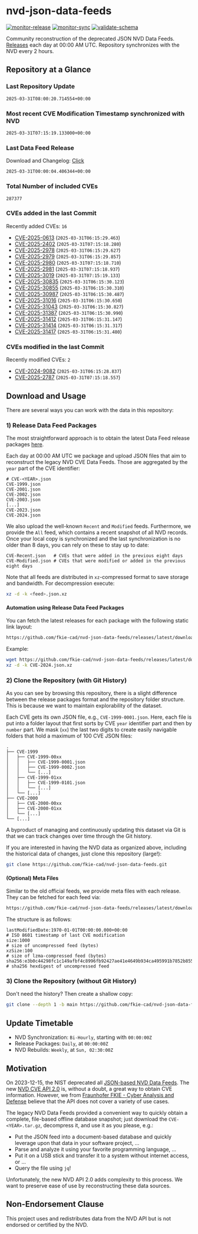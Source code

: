 # nvd-json-data-feeds

[![monitor-release](https://github.com/fkie-cad/nvd-json-data-feeds/actions/workflows/monitor_release.yml/badge.svg)](https://github.com/fkie-cad/nvd-json-data-feeds/actions/workflows/monitor_release.yml)
[![monitor-sync](https://github.com/fkie-cad/nvd-json-data-feeds/actions/workflows/monitor_sync.yml/badge.svg)](https://github.com/fkie-cad/nvd-json-data-feeds/actions/workflows/monitor_sync.yml)
[![validate-schema](https://github.com/fkie-cad/nvd-json-data-feeds/actions/workflows/validate_schema.yml/badge.svg)](https://github.com/fkie-cad/nvd-json-data-feeds/actions/workflows/validate_schema.yml)

Community reconstruction of the deprecated JSON NVD Data Feeds.
[Releases](https://github.com/fkie-cad/nvd-json-data-feeds/releases/latest) each day at 00:00 AM UTC.
Repository synchronizes with the NVD every 2 hours.

## Repository at a Glance

### Last Repository Update

```plain
2025-03-31T08:00:20.714554+00:00
```

### Most recent CVE Modification Timestamp synchronized with NVD

```plain
2025-03-31T07:15:19.133000+00:00
```

### Last Data Feed Release

Download and Changelog: [Click](https://github.com/fkie-cad/nvd-json-data-feeds/releases/latest)

```plain
2025-03-31T00:00:04.406344+00:00
```

### Total Number of included CVEs

```plain
287377
```

### CVEs added in the last Commit

Recently added CVEs: `16`

- [CVE-2025-0613](CVE-2025/CVE-2025-06xx/CVE-2025-0613.json) (`2025-03-31T06:15:29.463`)
- [CVE-2025-2402](CVE-2025/CVE-2025-24xx/CVE-2025-2402.json) (`2025-03-31T07:15:18.280`)
- [CVE-2025-2978](CVE-2025/CVE-2025-29xx/CVE-2025-2978.json) (`2025-03-31T06:15:29.627`)
- [CVE-2025-2979](CVE-2025/CVE-2025-29xx/CVE-2025-2979.json) (`2025-03-31T06:15:29.857`)
- [CVE-2025-2980](CVE-2025/CVE-2025-29xx/CVE-2025-2980.json) (`2025-03-31T07:15:18.710`)
- [CVE-2025-2981](CVE-2025/CVE-2025-29xx/CVE-2025-2981.json) (`2025-03-31T07:15:18.937`)
- [CVE-2025-3019](CVE-2025/CVE-2025-30xx/CVE-2025-3019.json) (`2025-03-31T07:15:19.133`)
- [CVE-2025-30835](CVE-2025/CVE-2025-308xx/CVE-2025-30835.json) (`2025-03-31T06:15:30.123`)
- [CVE-2025-30855](CVE-2025/CVE-2025-308xx/CVE-2025-30855.json) (`2025-03-31T06:15:30.310`)
- [CVE-2025-30987](CVE-2025/CVE-2025-309xx/CVE-2025-30987.json) (`2025-03-31T06:15:30.487`)
- [CVE-2025-31016](CVE-2025/CVE-2025-310xx/CVE-2025-31016.json) (`2025-03-31T06:15:30.650`)
- [CVE-2025-31043](CVE-2025/CVE-2025-310xx/CVE-2025-31043.json) (`2025-03-31T06:15:30.827`)
- [CVE-2025-31387](CVE-2025/CVE-2025-313xx/CVE-2025-31387.json) (`2025-03-31T06:15:30.990`)
- [CVE-2025-31412](CVE-2025/CVE-2025-314xx/CVE-2025-31412.json) (`2025-03-31T06:15:31.147`)
- [CVE-2025-31414](CVE-2025/CVE-2025-314xx/CVE-2025-31414.json) (`2025-03-31T06:15:31.317`)
- [CVE-2025-31417](CVE-2025/CVE-2025-314xx/CVE-2025-31417.json) (`2025-03-31T06:15:31.480`)


### CVEs modified in the last Commit

Recently modified CVEs: `2`

- [CVE-2024-9082](CVE-2024/CVE-2024-90xx/CVE-2024-9082.json) (`2025-03-31T06:15:28.837`)
- [CVE-2025-2787](CVE-2025/CVE-2025-27xx/CVE-2025-2787.json) (`2025-03-31T07:15:18.557`)


## Download and Usage

There are several ways you can work with the data in this repository:

### 1) Release Data Feed Packages

The most straightforward approach is to obtain the latest Data Feed release packages [here](https://github.com/fkie-cad/nvd-json-data-feeds/releases/latest).

Each day at 00:00 AM UTC we package and upload JSON files that aim to reconstruct the legacy NVD CVE Data Feeds.
Those are aggregated by the `year` part of the CVE identifier:

```
# CVE-<YEAR>.json
CVE-1999.json
CVE-2001.json
CVE-2002.json
CVE-2003.json
[...]
CVE-2023.json
CVE-2024.json
```

We also upload the well-known `Recent` and `Modified` feeds.
Furthermore, we provide the `All` feed, which contains a recent snapshot of all NVD records.
Once your local copy is synchronized and the last synchronization is no older than 8 days, you can rely on these to stay up to date:

```plain
CVE-Recent.json   # CVEs that were added in the previous eight days
CVE-Modified.json # CVEs that were modified or added in the previous eight days
```

Note that all feeds are distributed in `xz`-compressed format to save storage and bandwidth.
For decompression execute:

```sh
xz -d -k <feed>.json.xz
```

#### Automation using Release Data Feed Packages

You can fetch the latest releases for each package with the following static link layout:

```sh
https://github.com/fkie-cad/nvd-json-data-feeds/releases/latest/download/CVE-<YEAR>.json.xz
```

Example:

```sh
wget https://github.com/fkie-cad/nvd-json-data-feeds/releases/latest/download/CVE-2024.json.xz
xz -d -k CVE-2024.json.xz
```

### 2) Clone the Repository (with Git History)

As you can see by browsing this repository, there is a slight difference between the release packages format and the repository folder structure.
This is because we want to maintain explorability of the dataset.

Each CVE gets its own JSON file, e.g., `CVE-1999-0001.json`.
Here, each file is put into a folder layout that first sorts by CVE `year` identifier part and then by `number` part.
We mask (`xx`) the last two digits to create easily navigable folders that hold a maximum of 100 CVE JSON files:

```plain
.
├── CVE-1999
│   ├── CVE-1999-00xx
│   │   ├── CVE-1999-0001.json
│   │   ├── CVE-1999-0002.json
│   │   └── [...]
│   ├── CVE-1999-01xx
│   │   ├── CVE-1999-0101.json
│   │   └── [...]
│   └── [...]
├── CVE-2000
│   ├── CVE-2000-00xx
│   ├── CVE-2000-01xx
│   └── [...]
└── [...]
```

A byproduct of managing and continuously updating this dataset via Git is that we can track changes over time through the Git history.

If you are interested in having the NVD data as organized above, including the historical data of changes, just clone this repository (large!):

```sh
git clone https://github.com/fkie-cad/nvd-json-data-feeds.git
```

#### (Optional) Meta Files

Similar to the old official feeds, we provide meta files with each release. They can be fetched for each feed via:

```sh
https://github.com/fkie-cad/nvd-json-data-feeds/releases/latest/download/CVE-<YEAR>.meta
```

The structure is as follows:

```plain
lastModifiedDate:1970-01-01T00:00:00.000+00:00                          # ISO 8601 timestamp of last CVE modification
size:1000                                                               # size of uncompressed feed (bytes)
xzSize:100                                                              # size of lzma-compressed feed (bytes)
sha256:e3b0c44298fc1c149afbf4c8996fb92427ae41e4649b934ca495991b7852b855 # sha256 hexdigest of uncompressed feed
```

### 3) Clone the Repository (without Git History)

Don't need the history? Then create a shallow copy:

```sh
git clone --depth 1 -b main https://github.com/fkie-cad/nvd-json-data-feeds.git
```


## Update Timetable

* NVD Synchronization: `Bi-Hourly`, starting with `00:00:00Z`
* Release Packages: `Daily`, at `00:00:00Z`
* NVD Rebuilds: `Weekly`, at `Sun, 02:30:00Z`


## Motivation

On 2023-12-15, the NIST deprecated all [JSON-based NVD Data Feeds](https://nvd.nist.gov/vuln/data-feeds#divRetirementBanner-1).
The new [NVD CVE API 2.0](https://nvd.nist.gov/developers/vulnerabilities) is, without a doubt, a great way to obtain CVE information.
However, we from [Fraunhofer FKIE - Cyber Analysis and Defense](https://www.fkie.fraunhofer.de/en/departments/cad.html) believe that the API does not cover a variety of use cases.

The legacy NVD Data Feeds provided a convenient way to quickly obtain a complete, file-based offline database snapshot; just download the `CVE-<YEAR>.tar.gz`, decompress it, and use it as you please, e.g.:

- Put the JSON feed into a document-based database and quickly leverage upon that data in your software project, ...
- Parse and analyze it using your favorite programming language, ...
- Put it on a USB stick and transfer it to a system without internet access, or ...
- Query the file using `jq`!

Unfortunately, the new NVD API 2.0 adds complexity to this process.
We want to preserve ease of use by reconstructing these data sources.

## Non-Endorsement Clause

This project uses and redistributes data from the NVD API but is not endorsed or certified by the NVD.